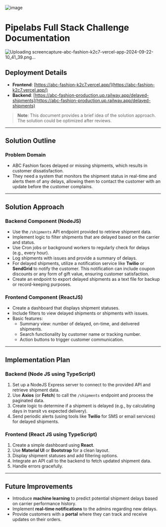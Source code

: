 ![image](https://github.com/user-attachments/assets/3ba8fa22-4a94-4598-bda1-862b2b72b3f5)
# Pipelabs Full Stack Challenge Documentation

![Uploading screencapture-abc-fashion-k2c7-vercel-app-2024-09-22-10_41_39.png…]()


## Deployment Details

- **Frontend**: [https://abc-fashion-k2c7.vercel.app/](https://abc-fashion-k2c7.vercel.app/)
- **Backend**: [https://abc-fashion-production.up.railway.app/delayed-shipments](https://abc-fashion-production.up.railway.app/delayed-shipments)

> **Note**: This document provides a brief idea of the solution approach. The solution could be optimized after reviews.

---

## Solution Outline

### Problem Domain
- ABC Fashion faces delayed or missing shipments, which results in customer dissatisfaction.
- They need a system that monitors the shipment status in real-time and alerts them of any delays, allowing them to contact the customer with an update before the customer complains.

---

## Solution Approach

### Backend Component (NodeJS)
- Use the `/shipments` API endpoint provided to retrieve shipment data.
- Implement logic to filter shipments that are delayed based on the carrier and status.
- Use Cron jobs or background workers to regularly check for delays (e.g., every hour).
- Log shipments with issues and provide a summary of delays.
- For delayed shipments, utilize a notification service like **Twilio** or **SendGrid** to notify the customer. This notification can include coupon discounts or any form of gift value, ensuring customer satisfaction.
- Create an endpoint to export delayed shipments as a text file for backup or record-keeping purposes.

### Frontend Component (ReactJS)
- Create a dashboard that displays shipment statuses.
- Include filters to view delayed shipments or shipments with issues.
- Basic features:
  - Summary view: number of delayed, on-time, and delivered shipments.
  - Search functionality by customer name or tracking number.
  - Action buttons to trigger customer communication.

---

## Implementation Plan

### Backend (Node JS using TypeScript)
1. Set up a NodeJS Express server to connect to the provided API and retrieve shipment data.
2. Use **Axios** (or **Fetch**) to call the `/shipments` endpoint and process the paginated data.
3. Create logic to determine if a shipment is delayed (e.g., by calculating days in transit vs expected delivery).
4. Send periodic alerts (using tools like **Twilio** for SMS or email services) for delayed shipments.

### Frontend (React JS using TypeScript)
1. Create a simple dashboard using **React**.
2. Use **Material UI** or **Bootstrap** for a clean layout.
3. Display shipment statuses and add filtering options.
4. Integrate an API call to the backend to fetch updated shipment data.
5. Handle errors gracefully.

---

## Future Improvements
- Introduce **machine learning** to predict potential shipment delays based on carrier performance history.
- Implement **real-time notifications** to the admins regarding new delays.
- Provide customers with a **portal** where they can track and receive updates on their orders.
